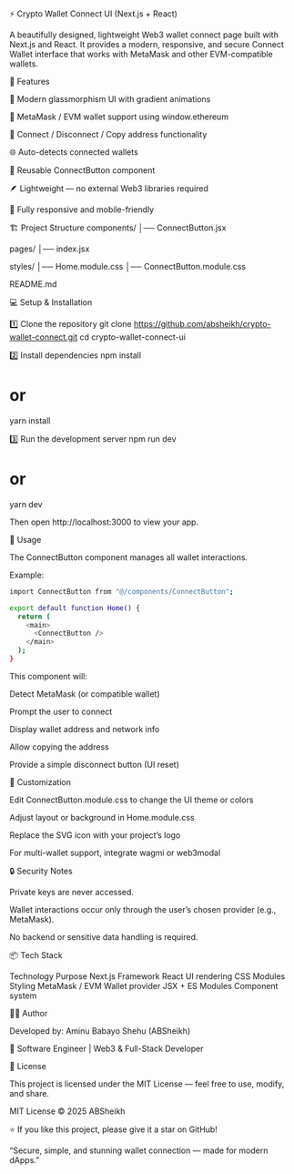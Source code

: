 ⚡ Crypto Wallet Connect UI (Next.js + React)

A beautifully designed, lightweight Web3 wallet connect page built with Next.js and React.
It provides a modern, responsive, and secure Connect Wallet interface that works with MetaMask and other EVM-compatible wallets.

🚀 Features

🎨 Modern glassmorphism UI with gradient animations

🦊 MetaMask / EVM wallet support using window.ethereum

🔗 Connect / Disconnect / Copy address functionality

🌐 Auto-detects connected wallets

🧩 Reusable ConnectButton component

🪶 Lightweight — no external Web3 libraries required

📱 Fully responsive and mobile-friendly

🏗️ Project Structure
components/
│── ConnectButton.jsx

pages/
│── index.jsx

styles/
│── Home.module.css
│── ConnectButton.module.css

README.md

💻 Setup & Installation

1️⃣ Clone the repository
git clone https://github.com/absheikh/crypto-wallet-connect.git
cd crypto-wallet-connect-ui

2️⃣ Install dependencies
npm install
# or
yarn install

3️⃣ Run the development server
npm run dev
# or
yarn dev


Then open http://localhost:3000
 to view your app.

🧠 Usage

The ConnectButton component manages all wallet interactions.

Example:
```bash
import ConnectButton from "@/components/ConnectButton";

export default function Home() {
  return (
    <main>
      <ConnectButton />
    </main>
  );
}
```

This component will:

Detect MetaMask (or compatible wallet)

Prompt the user to connect

Display wallet address and network info

Allow copying the address

Provide a simple disconnect button (UI reset)

🧩 Customization

Edit ConnectButton.module.css to change the UI theme or colors

Adjust layout or background in Home.module.css

Replace the SVG icon with your project’s logo

For multi-wallet support, integrate wagmi or web3modal

🔒 Security Notes

Private keys are never accessed.

Wallet interactions occur only through the user’s chosen provider (e.g., MetaMask).

No backend or sensitive data handling is required.

📦 Tech Stack

Technology	Purpose
Next.js	Framework
React	UI rendering
CSS Modules	Styling
MetaMask / EVM	Wallet provider
JSX + ES Modules	Component system


🧑‍💻 Author

Developed by: Aminu Babayo Shehu (ABSheikh)

💼 Software Engineer | Web3 & Full-Stack Developer

📄 License

This project is licensed under the MIT License — feel free to use, modify, and share.

MIT License © 2025 ABSheikh


⭐ If you like this project, please give it a star on GitHub!

“Secure, simple, and stunning wallet connection — made for modern dApps.”